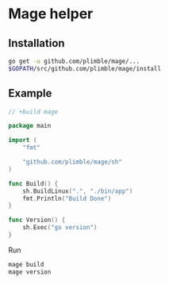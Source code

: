 # Mage helper

## Installation

```sh
go get -u github.com/plimble/mage/...
$GOPATH/src/github.com/plimble/mage/install
```

## Example

```go
// +build mage

package main

import (
	"fmt"

	"github.com/plimble/mage/sh"
)

func Build() {
	sh.BuildLinux(".", "./bin/app")
	fmt.Println("Build Done")
}

func Version() {
	sh.Exec("go version")
}
```

Run

```sh
mage build
mage version
```
